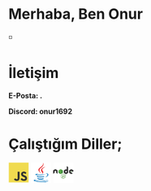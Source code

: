    # Merhaba, Ben Onur

◽

# İletişim
**E-Posta: .**

**Discord: onur1692**

# Çalıştığım Diller;
<img src="https://raw.githubusercontent.com/devicons/devicon/master/icons/javascript/javascript-original.svg" alt="JavaScript Logo" width="40" height="40"> <img src="https://raw.githubusercontent.com/devicons/devicon/ca28c779441053191ff11710fe24a9e6c23690d6/icons/java/java-original.svg" alt="Java Logo" width="40" height="40"> <img src="https://raw.githubusercontent.com/devicons/devicon/ca28c779441053191ff11710fe24a9e6c23690d6/icons/nodejs/nodejs-original-wordmark.svg" alt="JavaScript Logo" width="40" height="40">


